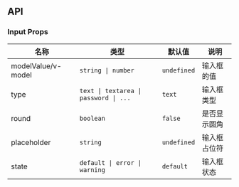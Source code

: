 ## API

### Input Props

| 名称 | 类型 | 默认值 | 说明 | 
| --- | --- | --- | --- | 
| modelValue\/v-model | `string \| number` | `undefined` | 输入框的值 |
| type | `text \| textarea \| password \| ...` | `text` | 输入框类型 |
| round | `boolean` | `false` | 是否显示圆角 |
| placeholder | `string` | `undefined` | 输入框占位符 |
| state | `default \| error \| warning ` | `default` | 输入框状态 |

<!-- | disabled | `boolean` | `false` | 按钮是否禁用 | -->